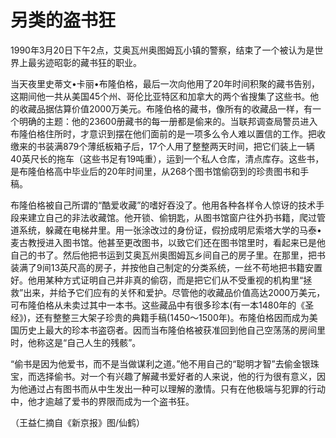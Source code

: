 # 另类的盗书狂

1990年3月20日下午2点，艾奥瓦州奥图姆瓦小镇的警察，结束了一个被认为是世界上最劣迹昭彰的藏书狂的职业。 

当天夜里史蒂文•卡丽•布隆伯格，最后一次向他用了20年时间积聚的藏书告别，这期间他一共从美国45个州、哥伦比亚特区和加拿大的两个省搜集了这些书。他的收藏品据估算价值2000万美元。布隆伯格的藏书，像所有的收藏品一样，有一个明确的主题：他的23600册藏书的每一册都是偷来的。当联邦调查局警员进入布隆伯格住所时，才意识到摆在他们面前的是一项多么令人难以置信的工作。把收缴来的书装满879个薄纸板箱子后，17个人用了整整两天时间，把它们装上一辆40英尺长的拖车（这些书足有19吨重），运到一个私人仓库，清点库存。这些书，是布隆伯格高中毕业后的20年时间里，从268个图书馆偷窃到的珍贵图书和手稿。 

布隆伯格被自己所谓的“酷爱收藏”的嗜好吞没了。他用各种各样令人惊讶的技术手段来建立自己的非法收藏馆。他开锁、偷钥匙，从图书馆窗户往外扔书籍，爬过管道系统，躲藏在电梯井里。用一张涂改过的身份证，假扮成明尼索塔大学的马泰•麦古教授进入图书馆。他甚至更改图书，以致它们还在图书馆里时，看起来已是他自己的书了。然后他把书运到艾奥瓦州奥图姆瓦乡间自己的房子里。在那里，把书装满了9间13英尺高的房子，并按他自己制定的分类系统，一丝不苟地把书籍安置好。他用某种方式证明自己并非真的偷窃，而是把它们从不受重视的机构里“拯救”出来，并给予它们应有的关怀和爱护。尽管他的收藏品价值高达2000万美元，可布隆伯格从未卖过其中一本书。这些藏品中有很多珍本(有一本1480年的《圣经》)，还有整整三大架子珍贵的典籍手稿(1450～1500年)。布隆伯格因而成为美国历史上最大的珍本书盗窃者。因而当布隆伯格被获准回到他自己空荡荡的房间里时，他称这是“自己人生的残骸”。 

“偷书是因为他爱书，而不是当做谋利之道。”他不用自己的“聪明才智”去偷金银珠宝，而选择偷书。对一个有兴趣了解藏书爱好者的人来说，他的行为很有意义，因为他通过占有图书而从中生发出一种可以理解的激情。只有在他极端与犯罪的行动中，他才逾越了爱书的界限而成为一个盗书狂。 

（王益仁摘自《新京报》图/仙鹤）